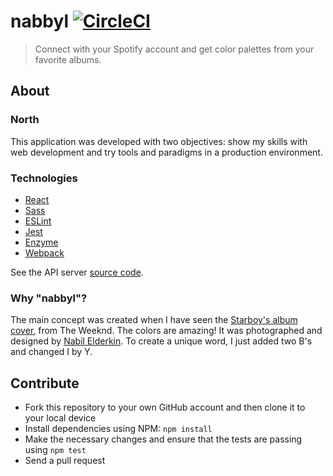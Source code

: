 # nabbyl [![CircleCI](https://circleci.com/gh/fernahh/nabbyl.svg?style=svg)](https://circleci.com/gh/fernahh/nabbyl)

> Connect with your Spotify account and get color palettes from your favorite albums.

## About

### North

This application was developed with two objectives: show my skills with web development and try tools and paradigms in a production environment.

### Technologies

- [React](https://reactjs.org/)
- [Sass](https://sass-lang.com/)
- [ESLint](https://eslint.org/)
- [Jest](https://jestjs.io/)
- [Enzyme](https://airbnb.io/enzyme/)
- [Webpack](https://webpack.js.org/)

See the API server [source code](https://github.com/fernahh/nabbyl-server).

### Why "nabbyl"?

The main concept was created when I have seen the [Starboy's album cover](https://en.wikipedia.org/wiki/Starboy_(album)), from The Weeknd. The colors are amazing! It was photographed and designed by [Nabil Elderkin](https://en.wikipedia.org/wiki/Nabil_Elderkin). To create a unique word, I just added two B's and changed I by Y.

## Contribute

- Fork this repository to your own GitHub account and then clone it to your local device
- Install dependencies using NPM: `npm install`
- Make the necessary changes and ensure that the tests are passing using `npm test`
- Send a pull request
